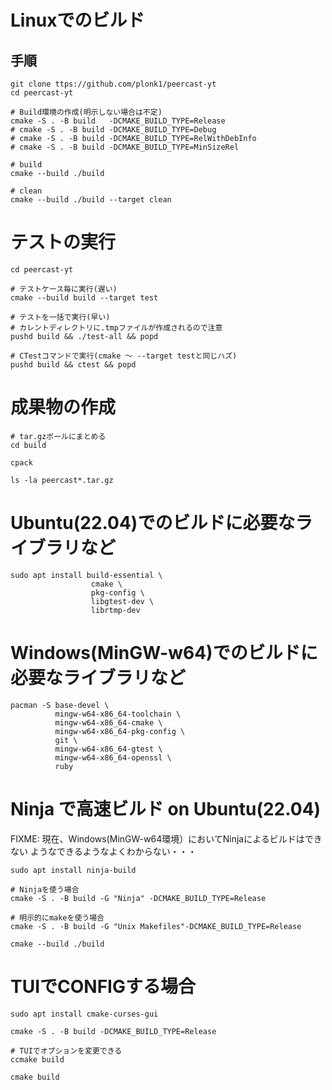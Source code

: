 # Linuxでのビルド


## 手順

```shell
git clone ttps://github.com/plonk1/peercast-yt
cd peercast-yt

# Build環境の作成(明示しない場合は不定)
cmake -S . -B build   -DCMAKE_BUILD_TYPE=Release
# cmake -S . -B build -DCMAKE_BUILD_TYPE=Debug
# cmake -S . -B build -DCMAKE_BUILD_TYPE=RelWithDebInfo
# cmake -S . -B build -DCMAKE_BUILD_TYPE=MinSizeRel

# build
cmake --build ./build

# clean
cmake --build ./build --target clean
```


# テストの実行
```shell
cd peercast-yt

# テストケース毎に実行(遅い)
cmake --build build --target test

# テストを一括で実行(早い)
# カレントディレクトリに.tmpファイルが作成されるので注意
pushd build && ./test-all && popd

# CTestコマンドで実行(cmake ～ --target testと同じハズ)
pushd build && ctest && popd
```

# 成果物の作成
```shell
# tar.gzボールにまとめる
cd build

cpack

ls -la peercast*.tar.gz
```


# Ubuntu(22.04)でのビルドに必要なライブラリなど
```shell
sudo apt install build-essential \
                  cmake \
                  pkg-config \
                  libgtest-dev \
                  librtmp-dev
```

# Windows(MinGW-w64)でのビルドに必要なライブラリなど
```shell
pacman -S base-devel \
          mingw-w64-x86_64-toolchain \
          mingw-w64-x86_64-cmake \
          mingw-w64-x86_64-pkg-config \
          git \
          mingw-w64-x86_64-gtest \
          mingw-w64-x86_64-openssl \
          ruby
```

# Ninja で高速ビルド on Ubuntu(22.04)
FIXME: 現在、Windows(MinGW-w64環境）においてNinjaによるビルドはできない
       ようなできるようなよくわからない・・・

```shell
sudo apt install ninja-build

# Ninjaを使う場合
cmake -S . -B build -G "Ninja" -DCMAKE_BUILD_TYPE=Release

# 明示的にmakeを使う場合
cmake -S . -B build -G "Unix Makefiles"-DCMAKE_BUILD_TYPE=Release

cmake --build ./build
```

# TUIでCONFIGする場合
```
sudo apt install cmake-curses-gui

cmake -S . -B build -DCMAKE_BUILD_TYPE=Release

# TUIでオプションを変更できる
ccmake build

cmake build
```